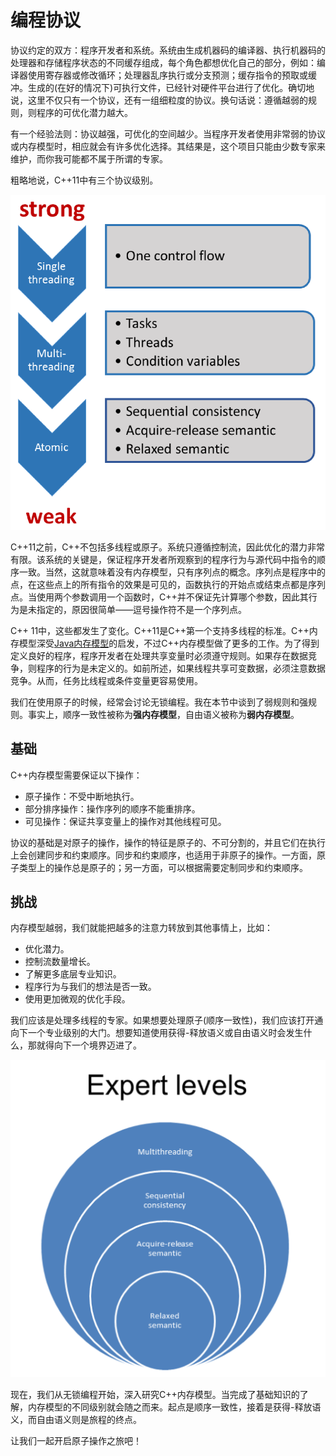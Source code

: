 # 编程协议

协议约定的双方：程序开发者和系统。系统由生成机器码的编译器、执行机器码的处理器和存储程序状态的不同缓存组成，每个角色都想优化自己的部分，例如：编译器使用寄存器或修改循环；处理器乱序执行或分支预测；缓存指令的预取或缓冲。生成的(在好的情况下)可执行文件，已经针对硬件平台进行了优化。确切地说，这里不仅只有一个协议，还有一组细粒度的协议。换句话说：遵循越弱的规则，则程序的可优化潜力越大。

有一个经验法则：协议越强，可优化的空间越少。当程序开发者使用非常弱的协议或内存模型时，相应就会有许多优化选择。其结果是，这个项目只能由少数专家来维护，而你我可能都不属于所谓的专家。

粗略地说，C++11中有三个协议级别。

![](../../../images/detail/memory-model/1.png)

C++11之前，C++不包括多线程或原子。系统只遵循控制流，因此优化的潜力非常有限。该系统的关键是，保证程序开发者所观察到的程序行为与源代码中指令的顺序一致。当然，这就意味着没有内存模型，只有序列点的概念。序列点是程序中的点，在这些点上的所有指令的效果是可见的，函数执行的开始点或结束点都是序列点。当使用两个参数调用一个函数时，C++并不保证先计算哪个参数，因此其行为是未指定的，原因很简单——逗号操作符不是一个序列点。

C++ 11中，这些都发生了变化。C++11是C++第一个支持多线程的标准。C++内存模型深受[Java内存模型]( https://en.wikipedia.org/wiki/Java_memory_model)的启发，不过C++内存模型做了更多的工作。为了得到定义良好的程序，程序开发者在处理共享变量时必须遵守规则。如果存在数据竞争，则程序的行为是未定义的。如前所述，如果线程共享可变数据，必须注意数据竞争。从而，任务比线程或条件变量更容易使用。

我们在使用原子的时候，经常会讨论无锁编程。我在本节中谈到了弱规则和强规则。事实上，顺序一致性被称为**强内存模型**，自由语义被称为**弱内存模型**。

## 基础

C++内存模型需要保证以下操作：

* 原子操作：不受中断地执行。
* 部分排序操作：操作序列的顺序不能重排序。
* 可见操作：保证共享变量上的操作对其他线程可见。

协议的基础是对原子的操作，操作的特征是原子的、不可分割的，并且它们在执行上会创建同步和约束顺序。同步和约束顺序，也适用于非原子的操作。一方面，原子类型上的操作总是原子的；另一方面，可以根据需要定制同步和约束顺序。

## 挑战

内存模型越弱，我们就能把越多的注意力转放到其他事情上，比如：

* 优化潜力。
* 控制流数量增长。
* 了解更多底层专业知识。
* 程序行为与我们的想法是否一致。
* 使用更加微观的优化手段。

我们应该是处理多线程的专家。如果想要处理原子(顺序一致性)，我们应该打开通向下一个专业级别的大门。想要知道使用获得-释放语义或自由语义时会发生什么，那就得向下一个境界迈进了。

![](../../../images/detail/memory-model/2.png)

现在，我们从无锁编程开始，深入研究C++内存模型。当完成了基础知识的了解，内存模型的不同级别就会随之而来。起点是顺序一致性，接着是获得-释放语义，而自由语义则是旅程的终点。

让我们一起开启原子操作之旅吧！